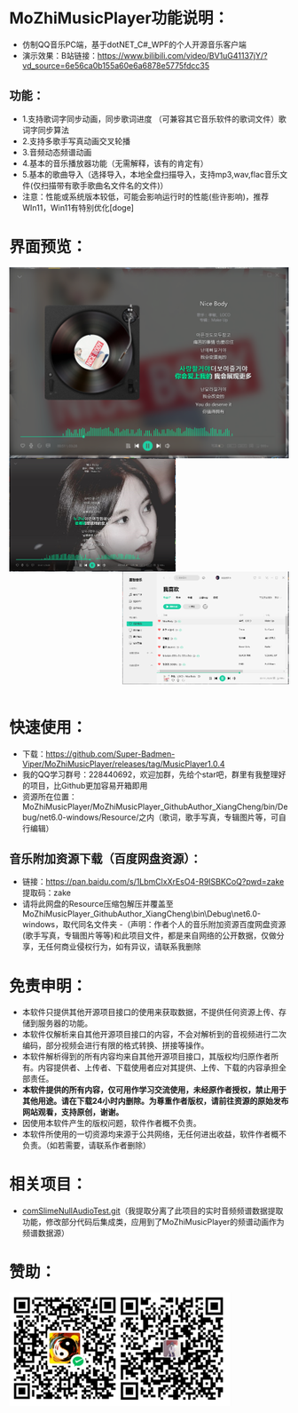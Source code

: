 # MoZhiMusicPlayer功能说明：
- 仿制QQ音乐PC端，基于dotNET_C#_WPF的个人开源音乐客户端  
- 演示效果：B站链接：https://www.bilibili.com/video/BV1uG41137jY/?vd_source=6e56ca0b155a60e6a6878e5775fdcc35
## 功能：
  - 1.支持歌词字同步动画，同步歌词进度 （可兼容其它音乐软件的歌词文件）歌词字同步算法
  - 2.支持多歌手写真动画交叉轮播
  - 3.音频动态频谱动画
  - 4.基本的音乐播放器功能（无需解释，该有的肯定有）
  - 5.基本的歌曲导入（选择导入，本地全盘扫描导入，支持mp3,wav,flac音乐文件(仅扫描带有歌手歌曲名文件名的文件)）
- 注意：性能或系统版本较低，可能会影响运行时的性能(些许影响)，推荐WIn11，Win11有特别优化[doge]

# 界面预览：
  <img src="doc/Test (1).png" align="center" width="1200">
  <img src="doc/Test (2).png" align="left" width="300">
  <img src="doc/Test (3).png" align="right" width="300">
  <img align="center" width="400">

# 快速使用：
  - 下载：https://github.com/Super-Badmen-Viper/MoZhiMusicPlayer/releases/tag/MusicPlayer1.0.4
  - 我的QQ学习群号：228440692，欢迎加群，先给个star吧，群里有我整理好的项目，比Github更加容易开箱即用
  - 资源所在位置：MoZhiMusicPlayer/MoZhiMusicPlayer_GithubAuthor_XiangCheng/bin/Debug/net6.0-windows/Resource/之内（歌词，歌手写真，专辑图片等，可自行编辑）
## 音乐附加资源下载（百度网盘资源）：
  - 链接：https://pan.baidu.com/s/1LbmClxXrEsO4-R9ISBKCoQ?pwd=zake 提取码：zake  
  - 请将此网盘的Resource压缩包解压并覆盖至MoZhiMusicPlayer_GithubAuthor_XiangCheng\bin\Debug\net6.0-windows，取代同名文件夹
  -（声明：作者个人的音乐附加资源百度网盘资源(歌手写真，专辑图片等等)和此项目文件，都是来自网络的公开数据，仅做分享，无任何商业侵权行为，如有异议，请联系我删除

# 免责申明：

- 本软件只提供其他开源项目接口的使用来获取数据，不提供任何资源上传、存储到服务器的功能。
- 本软件仅解析来自其他开源项目接口的内容，不会对解析到的音视频进行二次编码，部分视频会进行有限的格式转换、拼接等操作。
- 本软件解析得到的所有内容均来自其他开源项目接口，其版权均归原作者所有。内容提供者、上传者、下载使用者应对其提供、上传、下载的内容承担全部责任。
- **本软件提供的所有内容，仅可用作学习交流使用，未经原作者授权，禁止用于其他用途。请在下载24小时内删除。为尊重作者版权，请前往资源的原始发布网站观看，支持原创，谢谢。**
- 因使用本软件产生的版权问题，软件作者概不负责。
- 本软件所使用的一切资源均来源于公共网络，无任何进出收益，软件作者概不负责。（如若需要，请联系作者删除）

# 相关项目：
- [comSlimeNullAudioTest.git](https://github.com/SlimeNull/AudioTest)（我提取分离了此项目的实时音频频谱数据提取功能，修改部分代码后集成类，应用到了MoZhiMusicPlayer的频谱动画作为频谱数据源）

# 赞助：
  <img src="doc/Test (4).png" align="center" width="400">

